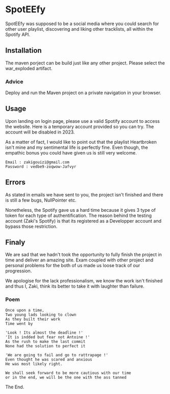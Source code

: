 # SpotEEfy

SpotEEfy was supposed to be a social media where you could search for other user playlist, discovering and liking other tracklists, all within the Spotify API.

## Installation

The maven porject can be build just like any other project. Please select the war_exploded artifact.

### Advice

Deploy and run the Maven project on a private navigation in your browser.

## Usage

Upon landing on login page, please use a valid Spotify account to access the website.
Here is a temporary account provided so you can try. The account will be disabled in 2023.

As a matter of fact, I would like to point out that the playlist  Heartbroken isn't mine and my sentimental life is perfectly fine. Even though, the empathic bonus you could have given us is still very welcome.

```
Email : zakigouizi@gmail.com
Password : vedbe9-zoqwow-Jafvyr
```

## Errors

As stated in emails we have sent to you, the project isn't finished and there is still a few bugs, NullPointer etc.

Nonetheless, the Spotify gave us a hard time because it gives 3 type of token for each type of authentification. The reason behind the testing account (Zaki's Spotify) is that its registered as a Developper account and bypass those restriction.

## Finaly

We are sad that we hadn't took the opportunity to fully finish the project in time and deliver an amazing site. Exam coupled with other project and personal problems for the both of us made us loose track of our progression.

We apologise for the lack professionalism, we know the work isn't finished and thus I, Zaki, think its better to take it with laughter than failure.

### Poem

```
Once upon a time,
Two young lads looking to clown
As they built their work
Time went by

'Look ! Its almost the deadline !'
'It is indded but fear not Antoine !'
As the rush to make the last commit
None had the solution to perfect it

'We are going to fail and go to rattrapage !'
Even thought he was scared and anxious
He was most likely right.

We shall seek forward to be more cautious with our time
or in the end, we will be the one with the ass tanned
```

The End.